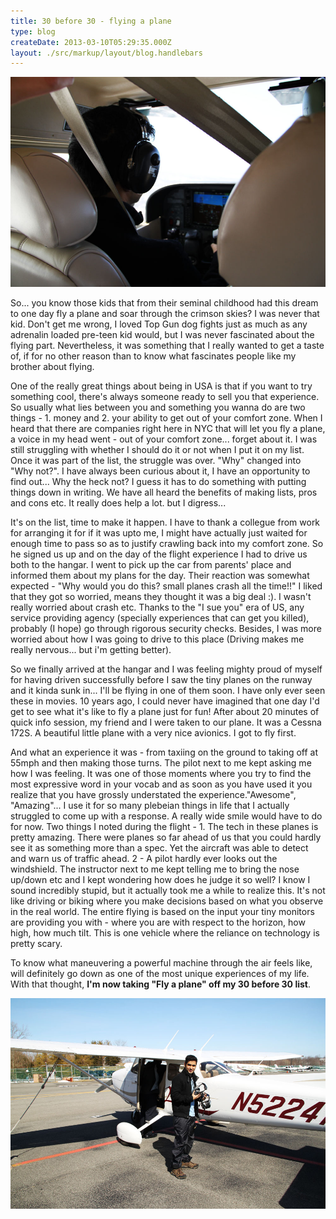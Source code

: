 ```yaml
---
title: 30 before 30 - flying a plane
type: blog
createDate: 2013-03-10T05:29:35.000Z
layout: ./src/markup/layout/blog.handlebars
---
```


![Me flying a plane!](../../images/blogs/flying/flying.jpg)

So... you know those kids that from their seminal childhood had this dream to one day fly a plane and soar through the crimson skies? I was never that kid. Don't get me wrong, I loved Top Gun dog fights just as much as any adrenalin loaded pre-teen kid would, but I was never fascinated about the flying part. Nevertheless, it was something that I really wanted to get a taste of, if for no other reason than to know what fascinates people like my brother about flying. 

One of the really great things about being in USA is that if you want to try something cool, there's always someone ready to sell you that experience. So usually what lies between you and something you wanna do are two things - 1. money and 2. your ability to get out of your comfort zone. When I heard that there are companies right here in NYC that will let you fly a plane, a voice in my head went - out of your comfort zone... forget about it. I was still struggling with whether I should do it or not when I put it on my list. Once it was part of the list, the struggle was over. "Why" changed into "Why not?". I have always been curious about it, I have an opportunity to find out... Why the heck not? I guess it has to do something with putting things down in writing. We have all heard the benefits of making lists, pros and cons etc. It really does help a lot. but I digress...

It's on the list, time to make it happen. I have to thank a collegue from work for arranging it for if it was upto me, I might have actually just waited for enough time to pass so as to justify crawling back into my comfort zone. So he signed us up and on the day of the flight experience I had to drive us both to the hangar. I went to pick up the car from parents' place and informed them about my plans for the day. Their reaction was somewhat expected - "Why would you do this? small planes crash all the time!!" I liked that they got so worried, means they thought it was a big deal :). I wasn't really worried about crash etc. Thanks to the "I sue you" era of US, any service providing agency (specially experiences that can get you killed), probably (I hope) go through rigorous security checks. Besides, I was more worried about how I was going to drive to this place (Driving makes me really nervous... but i'm getting better).

So we finally arrived at the hangar and I was feeling mighty proud of myself for having driven successfully before I saw the tiny planes on the runway and it kinda sunk in... I'll be flying in one of them soon. I have only ever seen these in movies. 10 years ago, I could never have imagined that one day I'd get to see what it's like to fly a plane just for fun! After about 20 minutes of quick info session, my friend and I were taken to our plane. It was a Cessna 172S. A beautiful little plane with a very nice avionics. I got to fly first. 

And what an experience it was - from taxiing on the ground to taking off at 55mph and then making those turns. The pilot next to me kept asking me how I was feeling. It was one of those moments where you try to find the most expressive word in your vocab and as soon as you have used it you realize that you have grossly understated the experience."Awesome", "Amazing"... I use it for so many plebeian things in life that I actually struggled to come up with a response. A really wide smile would have to do for now. Two things I noted during the flight - 1. The tech in these planes is pretty amazing. There were planes so far ahead of us that you could hardly see it as something more than a spec. Yet the aircraft was able to detect and warn us of traffic ahead. 2 - A pilot hardly ever looks out the windshield. The instructor next to me kept telling me to bring the nose up/down etc and I kept wondering how does he judge it so well? I know I sound incredibly stupid, but it actually took me a while to realize this. It's not like driving or biking where you make decisions based on what you observe in the real world. The entire flying is based on the input your tiny monitors are providing you with - where you are with respect to the horizon, how high, how much tilt. This is one vehicle where the reliance on technology is pretty scary.

To know what maneuvering a powerful machine through the air feels like, will definitely go down as one of the most unique experiences of my life. With that thought, **I'm now taking "Fly a plane" off my 30 before 30 list**.

![the plane](../../images/blogs/flying/plane.jpg)
